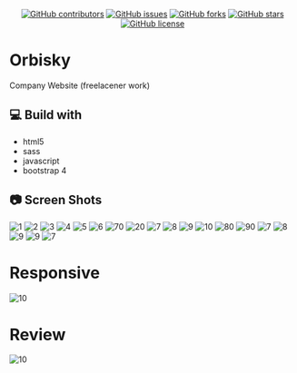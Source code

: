 
<div align="center">
  
[![GitHub contributors](https://img.shields.io/github/contributors/gaserashraf/orbisky)](https://github.com/orbisky/lucifer-theme/contributors)
[![GitHub issues](https://img.shields.io/github/issues/gaserashraf/orbisky)](https://github.com/gaserashraf/orbisky/issues)
[![GitHub forks](https://img.shields.io/github/forks/gaserashraf/orbisky)](https://github.com/gaserashraf/orbisky/network)
[![GitHub stars](https://img.shields.io/github/stars/gaserashraf/orbisky)](https://github.com/gaserashraf/orbisky/stargazers)
[![GitHub license](https://img.shields.io/github/license/gaserashraf/orbisky)](https://github.com/gaserashraf/orbisky/blob/master/LICENSE)

</div>

# Orbisky

Company Website (freelacener work)
## 💻 Build with
* html5
* sass
* javascript
* bootstrap 4
## 📷 Screen Shots
![1](ss/1.PNG)
![2](ss/2.PNG)
![3](ss/3.PNG)
![4](ss/4.PNG)
![5](ss/5.PNG)
![6](ss/6.PNG)
![70](ss/gif3.gif)
![20](ss/gif4.gif)
![7](ss/7.PNG)
![8](ss/8.PNG)
![9](ss/9.PNG)
![10](ss/10.PNG)
![80](ss/gif5.gif)
![90](ss/gif6.gif)
![7](ss/11.PNG)
![8](ss/12.PNG)
![9](ss/13.PNG)
![9](ss/14.PNG)
![7](ss/gif7.gif)

 # Responsive
![10](ss/gif8.gif)
 # Review
![10](ss/f.PNG)


